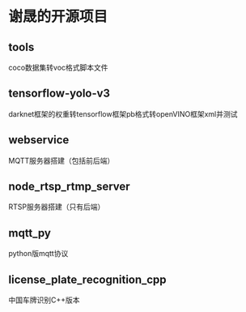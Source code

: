 # 谢晟的开源项目
## tools
coco数据集转voc格式脚本文件
## tensorflow-yolo-v3
darknet框架的权重转tensorflow框架pb格式转openVINO框架xml并测试
## webservice
MQTT服务器搭建（包括前后端）
## node_rtsp_rtmp_server
RTSP服务器搭建（只有后端）
## mqtt_py
python版mqtt协议
## license_plate_recognition_cpp
中国车牌识别C++版本
